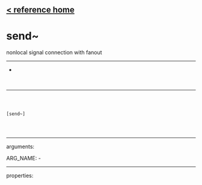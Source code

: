 [< reference home](index.html)
---

# send~


nonlocal signal connection with fanout

---

-
<br>


---


```



[send~]


            
```

---
arguments:

ARG_NAME: -<br>

---
properties:


